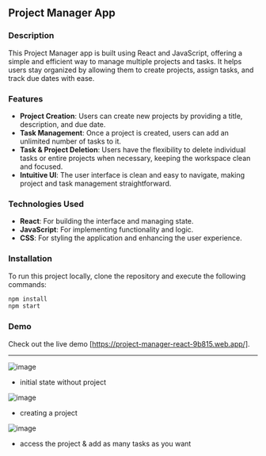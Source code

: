 
## Project Manager App

### Description
This Project Manager app is built using React and JavaScript, offering a simple and efficient way to manage multiple projects and tasks. It helps users stay organized by allowing them to create projects, assign tasks, and track due dates with ease.

### Features
- **Project Creation**: Users can create new projects by providing a title, description, and due date.
- **Task Management**: Once a project is created, users can add an unlimited number of tasks to it.
- **Task & Project Deletion**: Users have the flexibility to delete individual tasks or entire projects when necessary, keeping the workspace clean and focused.
- **Intuitive UI**: The user interface is clean and easy to navigate, making project and task management straightforward.

### Technologies Used
- **React**: For building the interface and managing state.
- **JavaScript**: For implementing functionality and logic.
- **CSS**: For styling the application and enhancing the user experience.

### Installation
To run this project locally, clone the repository and execute the following commands:

```bash
npm install
npm start
```

### Demo
Check out the live demo [https://project-manager-react-9b815.web.app/].

---
![image](https://github.com/user-attachments/assets/dddea81f-f211-43d2-81ca-cccbc0ea0f57)
- initial state without project

![image](https://github.com/user-attachments/assets/ec455f00-74d6-4d43-85ca-0b5467707af2)
- creating a project

![image](https://github.com/user-attachments/assets/2e48f808-e35d-4e80-9451-2b6f73f5f5fd)
- access the project & add as many tasks as you want

